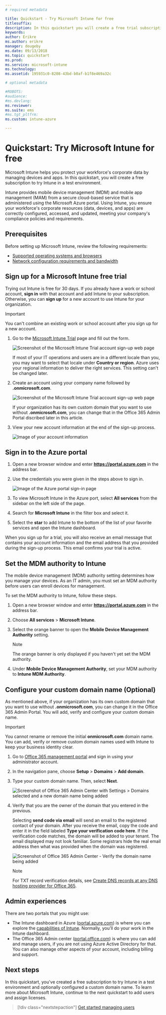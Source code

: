 ```yaml
---
# required metadata

title: Quickstart - Try Microsoft Intune for free
titlesuffix: 
description: In this quickstart you will create a free trial subscription, understand supported configurations and networking requirements, and optionally configure your domain name.
keywords:
author: Erikre
ms.author: erikre
manager: dougeby
ms.date: 09/13/2018
ms.topic: quickstart
ms.prod:
ms.service: microsoft-intune
ms.technology:
ms.assetid: 195931c0-8208-43bd-b0af-b1f8e469a32c

# optional metadata

#ROBOTS:
#audience:
#ms.devlang:
ms.reviewer:
ms.suite: ems
#ms.tgt_pltfrm:
ms.custom: intune-azure

---
```


# Quickstart: Try Microsoft Intune for free 

Microsoft Intune helps you protect your workforce's corporate data by managing devices and apps. In this quickstart, you will create a free subscription to try Intune in a test environment.

Intune provides mobile device management (MDM) and mobile app management (MAM) from a secure cloud-based service that is administered using the Microsoft Azure portal. Using Intune, you ensure your workforce's corporate resources (data, devices, and apps) are correctly configured, accessed, and updated, meeting your company's compliance policies and requirements. 

## Prerequisites
Before setting up Microsoft Intune, review the following requirements:

   - [Supported operating systems and browsers](supported-devices-browsers.md) 
   - [Network configuration requirements and bandwidth](network-bandwidth-use.md)

## Sign up for a Microsoft Intune free trial

Trying out Intune is free for 30 days. If you already have a work or school account, **sign in** with that account and add Intune to your subscription. Otherwise, you can **sign up** for a new account to use Intune for your organization.

> [!IMPORTANT]
> You can't combine an existing work or school account after you sign up for a new account.

1. Go to the [Microsoft Intune Trial](https://go.microsoft.com/fwlink/?linkid=2019088) page and fill out the form.

    ![Screenshot of the Microsoft Intune Trial account sign-up web page](./media/account-sign-up-site-full-browser.png)

    If most of your IT operations and users are in a different locale than you, you may want to select that locale under **Country or region**. Azure uses your regional information to deliver the right services. This setting can't be changed later.

2. Create an account using your company name followed by **.onmicrosoft.com**. 

    ![Screenshot of the Microsoft Intune Trial account sign-up web page](./media/account-sign-up-site-user-id.png)

    If your organization has its own custom domain that you want to use without **.onmicrosoft.com**, you can change that in the Office 365 Admin Portal discribed later in this article.

3. View your new account information at the end of the sign-up process.

    ![Image of your account information](./media/intune-end-of-sign-up-process.png) 

## Sign in to the Azure portal

1. Open a new browser window and enter **https://portal.azure.com** in the address bar. 
2. Use the credentials you were given in the steps above to sign in.

    ![Image of the Azure portal sign-in page](./media/azure-portal-signin.png)

3. To view Microsoft Intune in the Azure port, select **All services** from the sidebar on the left side of the page.
4. Search for **Microsoft Intune** in the filter box and select it.
5. Select the **star** to add Intune to the bottom of the list of your favorite services and open the Intune dashboard.

When you sign up for a trial, you will also receive an email message that contains your account information and the email address that you provided during the sign-up process. This email confirms your trial is active.

## Set the MDM authority to Intune

The mobile device management (MDM) authority setting determines how you manage your devices. As an IT admin, you must set an MDM authority before users can enroll devices for management.

To set the MDM authority to Intune, follow these steps.

1. Open a new browser window and enter **https://portal.azure.com** in the address bar. 
2. Choose **All services** > **Microsoft Intune**.
3. Select the orange banner to open the **Mobile Device Management Authority** setting. 

    > [!NOTE]
    > The orange banner is only displayed if you haven't yet set the MDM authority.

4. Under **Mobile Device Management Authority**, set your MDM authority to **Intune MDM Authority**.

## Configure your custom domain name (Optional)

As mentioned above, if your organization has its own custom domain that you want to use without **.onmicrosoft.com**, you can change it in the Office 365 Admin Portal. You will add, verify and configure your custom domain name.  

> [!IMPORTANT]
> You cannot rename or remove the initial **onmicrosoft.com** domain name. You can add, verify or remove custom domain names used with Intune to keep your business identity clear.

1. Go to [Office 365 management portal](https://portal.office.com/Admin/Default.aspx) and sign in using your administrator account.

2. In the navigation pane, choose **Setup** > **Domains** > **Add domain**.

3. Type your custom domain name. Then, select **Next**.

   ![Screenshot of Office 365 Admin Center with Settings > Domains selected and a new domain name being added](./media/domain-custom-add.png)

4. Verify that you are the owner of the domain that you entered in the previous. 
    
    Selecting **send code via email** will send an email to the registered contact of your domain. After you receive the email, copy the code and enter it in the field labeled **Type your verification code here**. If the verification code matches, the domain will be added to your tenant. The email displayed may not look familiar. Some registrars hide the real email address then what was provided when the domain was registered.

   ![Screenshot of Office 365 Admin Center - Verify the domain name being added](./media/domain-custom-verify.png)

   > [!NOTE]
   > For TXT record verification details, see [Create DNS records at any DNS hosting provider for Office 365](https://support.office.com/article/Create-DNS-records-at-any-DNS-hosting-provider-for-Office-365-7B7B075D-79F9-4E37-8A9E-FB60C1D95166).

## Admin experiences

There are two portals that you might use:
- The Intune dashboard in Azure ([portal.azure.com](https://portal.azure.com)) is where you can explore the [capabilities of Intune](what-is-intune.md). Normally, you’ll do your work in the Intune dashboard.
- The Office 365 Admin center ([portal.office.com](https://portal.office.com)) is where you can add and manage users, if you are not using Azure Active Directory for that. You can also manage other aspects of your account, including billing and support.

## Next steps

In this quickstart, you've created a free subscription to try Intune in a test environment and optionally configured a custom domain name. To learn more about Microsoft Intune, continue to the next quickstart to add users and assign licenses.

> [!div class="nextstepaction"]
> [Get started managing users](get-started-users.md)

